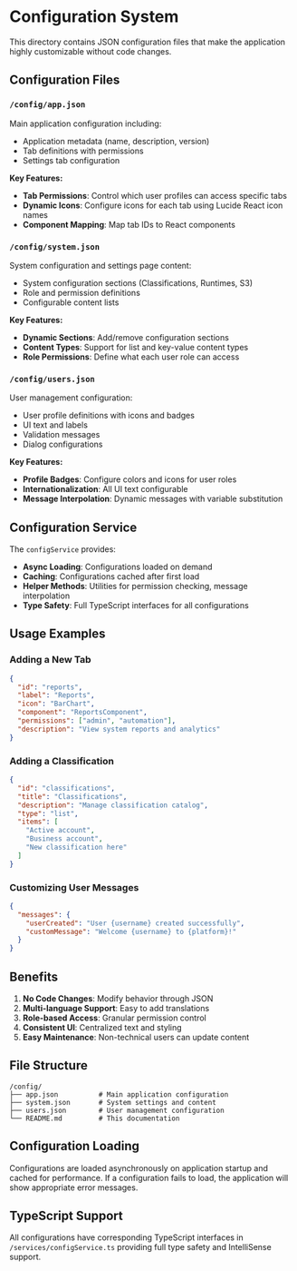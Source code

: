 # Configuration System

This directory contains JSON configuration files that make the application highly customizable without code changes.

## Configuration Files

### `/config/app.json`
Main application configuration including:
- Application metadata (name, description, version)
- Tab definitions with permissions
- Settings tab configuration

**Key Features:**
- **Tab Permissions**: Control which user profiles can access specific tabs
- **Dynamic Icons**: Configure icons for each tab using Lucide React icon names
- **Component Mapping**: Map tab IDs to React components

### `/config/system.json`
System configuration and settings page content:
- System configuration sections (Classifications, Runtimes, S3)
- Role and permission definitions
- Configurable content lists

**Key Features:**
- **Dynamic Sections**: Add/remove configuration sections
- **Content Types**: Support for list and key-value content types
- **Role Permissions**: Define what each user role can access

### `/config/users.json`
User management configuration:
- User profile definitions with icons and badges
- UI text and labels
- Validation messages
- Dialog configurations

**Key Features:**
- **Profile Badges**: Configure colors and icons for user roles
- **Internationalization**: All UI text configurable
- **Message Interpolation**: Dynamic messages with variable substitution

## Configuration Service

The `configService` provides:
- **Async Loading**: Configurations loaded on demand
- **Caching**: Configurations cached after first load
- **Helper Methods**: Utilities for permission checking, message interpolation
- **Type Safety**: Full TypeScript interfaces for all configurations

## Usage Examples

### Adding a New Tab
```json
{
  "id": "reports",
  "label": "Reports",
  "icon": "BarChart",
  "component": "ReportsComponent",
  "permissions": ["admin", "automation"],
  "description": "View system reports and analytics"
}
```

### Adding a Classification
```json
{
  "id": "classifications",
  "title": "Classifications",
  "description": "Manage classification catalog",
  "type": "list",
  "items": [
    "Active account",
    "Business account",
    "New classification here"
  ]
}
```

### Customizing User Messages
```json
{
  "messages": {
    "userCreated": "User {username} created successfully",
    "customMessage": "Welcome {username} to {platform}!"
  }
}
```

## Benefits

1. **No Code Changes**: Modify behavior through JSON
2. **Multi-language Support**: Easy to add translations
3. **Role-based Access**: Granular permission control
4. **Consistent UI**: Centralized text and styling
5. **Easy Maintenance**: Non-technical users can update content

## File Structure
```
/config/
├── app.json          # Main application configuration
├── system.json       # System settings and content
├── users.json        # User management configuration
└── README.md         # This documentation
```

## Configuration Loading

Configurations are loaded asynchronously on application startup and cached for performance. If a configuration fails to load, the application will show appropriate error messages.

## TypeScript Support

All configurations have corresponding TypeScript interfaces in `/services/configService.ts` providing full type safety and IntelliSense support.